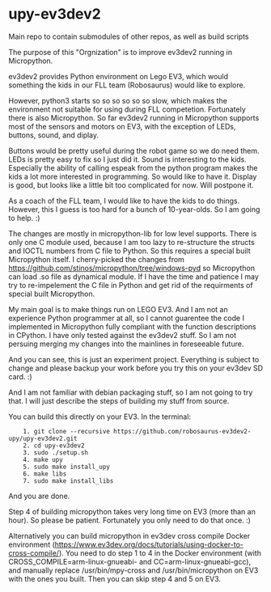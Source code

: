 # upy-ev3dev2
Main repo to contain submodules of other repos, as well as build scripts

The purpose of this "Orgnization" is to improve ev3dev2 running in Micropython.

ev3dev2 provides Python environment on Lego EV3, which would something the kids in our FLL team (Robosaurus) would like to explore.

However, python3 starts so so so so so so slow, which makes the environment not suitable for using during FLL competetion.
Fortunately there is also Micropython. So far ev3dev2 running in Micropython supports most of the sensors and motors on EV3, with the exception of LEDs, buttons, sound, and diplay.

Buttons would be pretty useful during the robot game so we do need them.
LEDs is pretty easy to fix so I just did it.
Sound is interesting to the kids. Especially the ability of calling espeak from the python program makes the kids a lot more interested in programming. So would like to have it.
Display is good, but looks like a little bit too complicated for now. Will postpone it.

As a coach of the FLL team, I would like to have the kids to do things. However, this I guess is too hard for a bunch of 10-year-olds. So I am going to help. :)

The changes are mostly in micropython-lib for low level supports. There is only one C module used, because I am too lazy to re-structure the structs and IOCTL numbers from C file to Python. So this requires a special built Micropython itself. I cherry-picked the changes from https://github.com/stinos/micropython/tree/windows-pyd so Micropython can load .so file as dynamical module. If I have the time and patience I may try to re-impelement the C file in Python and get rid of the requirments of special built Micropython.

My main goal is to make things run on LEGO EV3. And I am not an experience Python programmer at all, so I cannot guarentee the code I implemented in Micropython fully compliant with the function descriptions in CPython. I have only tested against the ev3dev2 stuff. So I am not persuing merging my changes into the mainlines in foreseeable future.

And you can see, this is just an experiment project. Everything is subject to change and please backup your work before you try this on your ev3dev SD card. :)

And I am not familiar with debian packaging stuff, so I am not going to try that. I will just describe the steps of building my stuff from source.

You can build this directly on your EV3. In the terminal:
```
    1. git clone --recursive https://github.com/robosaurus-ev3dev2-upy/upy-ev3dev2.git
    2. cd upy-ev3dev2
    3. sudo ./setup.sh
    4. make upy
    5. sudo make install_upy
    6. make libs
    7. sudo make install_libs
```
And you are done.

Step 4 of building micropython takes very long time on EV3 (more than an hour). So please be patient. Fortunately you only need to do that once. :)

Alternatively you can build micropython in ev3dev cross compile Docker environment (https://www.ev3dev.org/docs/tutorials/using-docker-to-cross-compile/). You need to do step 1 to 4 in the Docker environment (with CROSS_COMPILE=arm-linux-gnueabi- and CC=arm-linux-gnueabi-gcc), and manually replace /usr/bin/mpy-cross and /usr/bin/micropython on EV3 with the ones you built.
Then you can skip step 4 and 5 on EV3.
     
    

